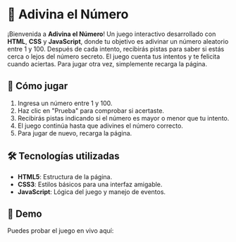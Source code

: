 # 🎯 Adivina el Número

¡Bienvenida a **Adivina el Número**! Un juego interactivo desarrollado con **HTML**, **CSS** y **JavaScript**, donde tu objetivo es adivinar un número aleatorio entre 1 y 100. Después de cada intento, recibirás pistas para saber si estás cerca o lejos del número secreto. El juego cuenta tus intentos y te felicita cuando aciertas. Para jugar otra vez, simplemente recarga la página.

## 🧩 Cómo jugar

1. Ingresa un número entre 1 y 100.
2. Haz clic en "Prueba" para comprobar si acertaste.
3. Recibirás pistas indicando si el número es mayor o menor que tu intento.
4. El juego continúa hasta que adivines el número correcto.
5. Para jugar de nuevo, recarga la página.

## 🛠️ Tecnologías utilizadas

- **HTML5**: Estructura de la página.
- **CSS3**: Estilos básicos para una interfaz amigable.
- **JavaScript**: Lógica del juego y manejo de eventos.

## 🚀 Demo

Puedes probar el juego en vivo aquí:
